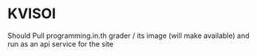 # KVISOI

Should Pull programming.in.th grader / its image (will make available) and run as an api service for the site
